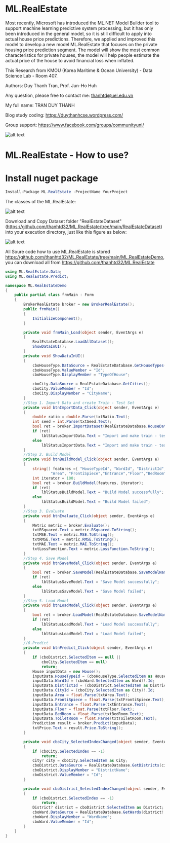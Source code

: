 # ML.RealEstate
Most recently, Microsoft has introduced the ML.NET Model Builder tool to support machine learning predictive system processing, but it has only been introduced in the general model, so it is still difficult to apply into actual house price predictions. Therefore, we applied and improved this model to develop a new model ML.RealEstate that focuses on the private housing price prediction segment. The model will show the most common characteristics for private houses, the model will help people estimate the actual price of the house to avoid financial loss when inflated. 

This Research from KMOU (Korea Maritime & Ocean University) - Data Science Lab - Room 407.

Authors: Duy Thanh Tran, Prof. Jun-Ho Huh

Any question, please free to contact me: thanhtd@uel.edu.vn

My full name: TRAN DUY THANH

Blog study coding: https://duythanhcse.wordpress.com/

Group support: https://www.facebook.com/groups/communityuni/

![alt text](https://raw.githubusercontent.com/thanhtd32/ML.RealEstate/main/Images/fig-demo-ml.realestate.PNG)

# ML.RealEstate - How to use?

# Install nuget package

```C#
Install-Package ML.RealEstate -ProjectName YourProject
```

The classes of the ML.RealEstate:

![alt text](https://raw.githubusercontent.com/thanhtd32/ML.RealEstate/main/Images/fig-classes-ml.realestate.PNG)


Download and Copy Dataset folder "RealEstateDataset"(https://github.com/thanhtd32/ML.RealEstate/tree/main/RealEstateDataset) into your execution directory, just like this figure as below:

![alt text](https://raw.githubusercontent.com/thanhtd32/ML.RealEstate/main/Images/fig-copy-realestatedataset.PNG)

All Soure code how to use ML.RealEstate is stored https://github.com/thanhtd32/ML.RealEstate/tree/main/ML.RealEstateDemo, you can download all from https://github.com/thanhtd32/ML.RealEstate

```C#
using ML.RealEstate.Data;
using ML.RealEstate.Predict;

namespace ML.RealEstateDemo
{
    public partial class frmMain : Form
    {
        BrokerRealEstate broker = new BrokerRealEstate();
        public frmMain()
        {
            InitializeComponent();
        }

        private void frmMain_Load(object sender, EventArgs e)
        {
            RealEstateDatabase.LoadAllDataset();
            ShowDataInUI();
        }
        private void ShowDataInUI()
        {
            cboHouseType.DataSource = RealEstateDatabase.GetHouseTypes();
            cboHouseType.ValueMember = "Id";
            cboHouseType.DisplayMember = "TypeOfHouse";

            cboCity.DataSource = RealEstateDatabase.GetCities();
            cboCity.ValueMember = "Id";
            cboCity.DisplayMember = "CityName";
        }
        //Step 1. Import Data and create Train - Test Set
        private void btnImportData_Click(object sender, EventArgs e)
        {
            double ratio = double.Parse(txtRatio.Text);
            int seed = int.Parse(txtSeed.Text);
            bool ret = broker.ImportDataset(RealEstateDatabase.HouseDataList!, ratio, seed);
            if (ret)
                lblStatusImportData.Text = "Import and make train - test dataset successfully";
            else
                lblStatusImportData.Text = "Import and make train - test dataset failed";
        }
        //Step 2. Build Model
        private void btnBuildModel_Click(object sender, EventArgs e)
        {
            string[] features ={ "HouseTypeId", "WardId", "DistrictId", "CityId",
                    "Area", "FrontiSpiece","Entrance","Floor","BedRoom","ToiletRoom" };
            int iterator = 100;
            bool ret = broker.BuildModel(features, iterator);
            if (ret)
                lblStatusBuildModel.Text = "Build Model successfully";
            else
                lblStatusBuildModel.Text = "Build Model failed";
        }
        //Step 3. Evaluate
        private void btnEvaluate_Click(object sender, EventArgs e)
        {
            Metric metric = broker.Evaluate();
            txtRSquared.Text = metric.RSquared.ToString();
            txtMSE.Text = metric.MSE.ToString();
            txtRMSE.Text = metric.RMSE.ToString();
            txtMAE.Text = metric.MAE.ToString();
            txtLossFunction.Text = metric.LossFunction.ToString();
        }
        //Step 4. Save Model
        private void btnSaveModel_Click(object sender, EventArgs e)
        {
            bool ret = broker.SaveModel(RealEstateDatabase.SaveModelName);
            if (ret)
                lblStatusSaveModel.Text = "Save Model successfully";
            else
                lblStatusSaveModel.Text = "Save Model failed";
        }
        //Step 5. Load Model
        private void btnLoadModel_Click(object sender, EventArgs e)
        {
            bool ret = broker.LoadModel(RealEstateDatabase.SaveModelName);
            if (ret)
                lblStatusLoadModel.Text = "Load Model successfully";
            else
                lblStatusLoadModel.Text = "Load Model failed";
        }
        //6.Predict
        private void btnPredict_Click(object sender, EventArgs e)
        {
            if (cboDistrict.SelectedItem == null ||
                cboCity.SelectedItem == null)
                return;
            House inputData = new House();
            inputData.HouseTypeId = (cboHouseType.SelectedItem as HouseType)!.Id;
            inputData.WardId = (cboWard.SelectedItem as Ward)!.Id;
            inputData.DistrictId = (cboDistrict.SelectedItem as District)!.Id;
            inputData.CityId = (cboCity.SelectedItem as City)!.Id;
            inputData.Area = float.Parse(txtArea.Text);
            inputData.FrontiSpiece = float.Parse(txtFrontiSpiece.Text);
            inputData.Entrance = float.Parse(txtEntrance.Text);
            inputData.Floor = float.Parse(txtFloor.Text);
            inputData.BedRoom = float.Parse(txtBedRoom.Text);
            inputData.ToiletRoom = float.Parse(txtToiletRoom.Text);
            Prediction result = broker.Predict(inputData);
            txtPrice.Text = result.Price.ToString();
        }

        private void cboCity_SelectedIndexChanged(object sender, EventArgs e)
        {
            if (cboCity.SelectedIndex == -1)
                return;
            City? city = cboCity.SelectedItem as City;
            cboDistrict.DataSource = RealEstateDatabase.GetDistricts(city!.Id);
            cboDistrict.DisplayMember = "DistrictName";
            cboDistrict.ValueMember = "Id";
        }

        private void cboDistrict_SelectedIndexChanged(object sender, EventArgs e)
        {
            if (cboDistrict.SelectedIndex == -1)
                return;
            District? district = cboDistrict.SelectedItem as District;
            cboWard.DataSource = RealEstateDatabase.GetWards(district!.Id);
            cboWard.DisplayMember = "WardName";
            cboWard.ValueMember = "Id";
        }
    }
}
```

